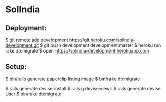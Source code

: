 # SolIndia

## Deployment:
$  git remote add development https://git.heroku.com/solindia-development.git
$  git push development development:master
$  heroku run rake db:migrate
$  open  https://solindia-development.herokuapp.com

## Setup:
$  bin/rails generate paperclip listing image
$  bin/rake db:migrate

$  rails generate devise:install
$  rails g devise:views
$  rails generate devise User
$  bin/rake db:migrate


